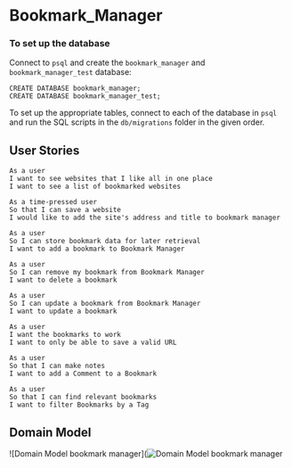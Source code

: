 # Bookmark_Manager

### To set up the database

Connect to `psql` and create the `bookmark_manager` and `bookmark_manager_test` database:

```
CREATE DATABASE bookmark_manager;
CREATE DATABASE bookmark_manager_test;
```

To set up the appropriate tables, 
connect to each of the database in `psql` and run the SQL scripts in the `db/migrations` folder in the given order.

## User Stories

```
As a user
I want to see websites that I like all in one place
I want to see a list of bookmarked websites

As a time-pressed user
So that I can save a website
I would like to add the site's address and title to bookmark manager

As a user
So I can store bookmark data for later retrieval
I want to add a bookmark to Bookmark Manager

As a user
So I can remove my bookmark from Bookmark Manager
I want to delete a bookmark

As a user
So I can update a bookmark from Bookmark Manager
I want to update a bookmark

As a user
I want the bookmarks to work
I want to only be able to save a valid URL

As a user
So that I can make notes
I want to add a Comment to a Bookmark

As a user
So that I can find relevant bookmarks
I want to filter Bookmarks by a Tag
```

## Domain Model


![Domain Model bookmark manager](![Domain Model bookmark manager](https://user-images.githubusercontent.com/77396594/133771009-d84460a9-7522-436c-8b60-00d93b9a9887.png)
